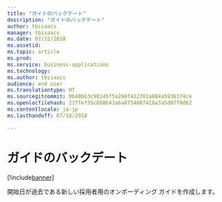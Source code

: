 ```yaml
---
title: "ガイドのバックデート"
description: "ガイドのバックデート"
author: tbisaacs
manager: tbisaacs
ms.date: 07/22/2018
ms.assetid: 
ms.topic: article
ms.prod: 
ms.service: business-applications
ms.technology: 
ms.author: tbisaacs
audience: end user
ms.translationtype: HT
ms.sourcegitcommit: 0b40bb3c98145f5a260f412701a884a5936174ce
ms.openlocfilehash: 21ffef55c860b43a6a0734607418a3a5d07f0d62
ms.contentlocale: ja-jp
ms.lasthandoff: 07/18/2018

---
```

#  <a name="guide-backdating"></a>ガイドのバックデート

[!include[banner](../../../includes/banner.md)]

開始日が過去である新しい採用者用のオンボーディング ガイドを作成します。 


